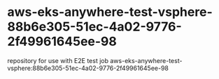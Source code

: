 # aws-eks-anywhere-test-vsphere-88b6e305-51ec-4a02-9776-2f49961645ee-98
repository for use with E2E test job aws-eks-anywhere-test-vsphere:88b6e305-51ec-4a02-9776-2f49961645ee-98
